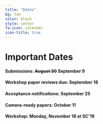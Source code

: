 ```yaml
---
title: "Dates"
bg: tan
color: black
style: center
fa-icon: calendar
icon-title: true
---
```


# Important Dates

#### Submissions: ~~August 30~~ **September 9**

#### Workshop paper reviews due: **September 18**

#### Acceptance notifications: **September 25**

#### Camera-ready papers: **October 11**

#### Workshop: **Monday, November 18 at SC'19**
